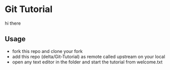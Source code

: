 # Git Tutorial
hi there
## Usage

- fork this repo and clone your fork
- add this repo (delta/Git-Tutorial) as remote called upstream on your local
- open any text editor in the folder and start the tutorial from welcome.txt
